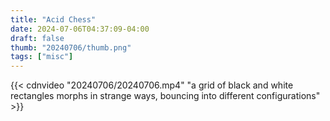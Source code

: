 ```yaml
---
title: "Acid Chess"
date: 2024-07-06T04:37:09-04:00
draft: false
thumb: "20240706/thumb.png"
tags: ["misc"]
---
```


{{< cdnvideo "20240706/20240706.mp4" "a grid of black and white rectangles morphs in strange ways, bouncing into different configurations" >}}
